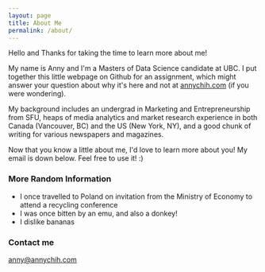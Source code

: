 ```yaml
---
layout: page
title: About Me
permalink: /about/
---
```


Hello and Thanks for taking the time to learn more about me!

My name is Anny and I'm a Masters of Data Science candidate at UBC. I put together this little webpage on Github for an assignment, which might answer your question about why it's here and not at [annychih.com](http://annychih.com) (if you were wondering). 

My background includes an undergrad in Marketing and Entrepreneurship from SFU, heaps of media analytics and market research experience in both Canada (Vancouver, BC) and the US (New York, NY), and a good chunk of writing for various newspapers and magazines. 

Now that you know a little about me, I'd love to learn more about you! My email is down below. Feel free to use it! :)

### More Random Information

- I once travelled to Poland on invitation from the Ministry of Economy to attend a recycling conference
- I was once bitten by an emu, and also a donkey!
- I dislike bananas

### Contact me

[anny@annychih.com](mailto:anny@annychih.com)
